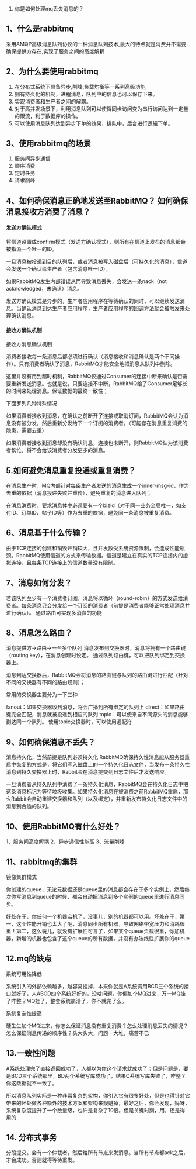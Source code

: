 1. 你是如何处理mq丢失消息的？

## 1、什么是rabbitmq
采用AMQP高级消息队列协议的一种消息队列技术,最大的特点就是消费并不需要确保提供方存在,实现了服务之间的高度解耦

## 2、为什么要使用rabbitmq
1. 在分布式系统下具备异步,削峰,负载均衡等一系列高级功能; 
2. 拥有持久化的机制，进程消息，队列中的信息也可以保存下来。 
3. 实现消费者和生产者之间的解耦。 
4. 对于高并发场景下，利用消息队列可以使得同步访问变为串行访问达到一定量的限流，利于数据库的操作。 
5. 可以使用消息队列达到异步下单的效果，排队中，后台进行逻辑下单。


## 3、使用rabbitmq的场景
1. 服务间异步通信 
2. 顺序消费 
3. 定时任务 
4. 请求削峰

## 4、如何确保消息正确地发送至RabbitMQ？ 如何确保消息接收方消费了消息？
#### 发送方确认模式
将信道设置成confirm模式（发送方确认模式），则所有在信道上发布的消息都会被指派一个唯一的ID。 

一旦消息被投递到目的队列后，或者消息被写入磁盘后（可持久化的消息），信道会发送一个确认给生产者（包含消息唯一ID）。 

如果RabbitMQ发生内部错误从而导致消息丢失，会发送一条nack（not acknowledged，未确认）消息。 

发送方确认模式是异步的，生产者应用程序在等待确认的同时，可以继续发送消息。当确认消息到达生产者应用程序，生产者应用程序的回调方法就会被触发来处理确认消息。

#### 接收方确认机制
接收方消息确认机制

消费者接收每一条消息后都必须进行确认（消息接收和消息确认是两个不同操作）。只有消费者确认了消息，RabbitMQ才能安全地把消息从队列中删除。

这里并没有用到超时机制，RabbitMQ仅通过Consumer的连接中断来确认是否需要重新发送消息。也就是说，只要连接不中断，RabbitMQ给了Consumer足够长的时间来处理消息。保证数据的最终一致性；

下面罗列几种特殊情况

如果消费者接收到消息，在确认之前断开了连接或取消订阅，RabbitMQ会认为消息没有被分发，然后重新分发给下一个订阅的消费者。（可能存在消息重复消费的隐患，需要去重） 

如果消费者接收到消息却没有确认消息，连接也未断开，则RabbitMQ认为该消费者繁忙，将不会给该消费者分发更多的消息。

## 5.如何避免消息重复投递或重复消费？
在消息生产时，MQ内部针对每条生产者发送的消息生成一个inner-msg-id，作为去重的依据（消息投递失败并重传），避免重复的消息进入队列；

在消息消费时，要求消息体中必须要有一个bizId（对于同一业务全局唯一，如支付ID、订单ID、帖子ID等）作为去重的依据，避免同一条消息被重复消费。


## 6、消息基于什么传输？
由于TCP连接的创建和销毁开销较大，且并发数受系统资源限制，会造成性能瓶颈。RabbitMQ使用信道的方式来传输数据。信道是建立在真实的TCP连接内的虚拟连接，且每条TCP连接上的信道数量没有限制。

## 7、消息如何分发？
若该队列至少有一个消费者订阅，消息将以循环（round-robin）的方式发送给消费者。每条消息只会分发给一个订阅的消费者（前提是消费者能够正常处理消息并进行确认）。 
通过路由可实现多消费的功能

## 8、消息怎么路由？
消息提供方->路由->一至多个队列 
消息发布到交换器时，消息将拥有一个路由键（routing key），在消息创建时设定。 
通过队列路由键，可以把队列绑定到交换器上。 

消息到达交换器后，RabbitMQ会将消息的路由键与队列的路由键进行匹配（针对不同的交换器有不同的路由规则）；

常用的交换器主要分为一下三种

fanout：如果交换器收到消息，将会广播到所有绑定的队列上 
direct：如果路由键完全匹配，消息就被投递到相应的队列 
topic：可以使来自不同源头的消息能够到达同一个队列。 使用topic交换器时，可以使用通配符


## 9、如何确保消息不丢失？
消息持久化，当然前提是队列必须持久化 
RabbitMQ确保持久性消息能从服务器重启中恢复的方式是，将它们写入磁盘上的一个持久化日志文件，当发布一条持久性消息到持久交换器上时，Rabbit会在消息提交到日志文件后才发送响应。 

一旦消费者从持久队列中消费了一条持久化消息，RabbitMQ会在持久化日志中把这条消息标记为等待垃圾收集。如果持久化消息在被消费之前RabbitMQ重启，那么Rabbit会自动重建交换器和队列（以及绑定），并重新发布持久化日志文件中的消息到合适的队列。

## 10、使用RabbitMQ有什么好处？
1、服务间高度解耦 
2、异步通信性能高 
3、流量削峰


## 11、rabbitmq的集群
镜像集群模式

你创建的queue，无论元数据还是queue里的消息都会存在于多个实例上，然后每次你写消息到queue的时候，都会自动把消息到多个实例的queue里进行消息同步。

好处在于，你任何一个机器宕机了，没事儿，别的机器都可以用。坏处在于，第一，这个性能开销也太大了吧，消息同步所有机器，导致网络带宽压力和消耗很重！第二，这么玩儿，就没有扩展性可言了，如果某个queue负载很重，你加机器，新增的机器也包含了这个queue的所有数据，并没有办法线性扩展你的queue


## 12.mq的缺点
系统可用性降低

系统引入的外部依赖越多，越容易挂掉，本来你就是A系统调用BCD三个系统的接口就好了，人ABCD四个系统好好的，没啥问题，你偏加个MQ进来，万一MQ挂了咋整？MQ挂了，整套系统崩溃了，你不就完了么。

系统复杂性提高 

硬生生加个MQ进来，你怎么保证消息没有重复消费？怎么处理消息丢失的情况？怎么保证消息传递的顺序性？头大头大，问题一大堆，痛苦不已

## 13.一致性问题

A系统处理完了直接返回成功了，人都以为你这个请求就成功了；但是问题是，要是BCD三个系统那里，BD两个系统写库成功了，结果C系统写库失败了，咋整？你这数据就不一致了。

所以消息队列实际是一种非常复杂的架构，你引入它有很多好处，但是也得针对它带来的坏处做各种额外的技术方案和架构来规避掉，最好之后，你会发现，妈呀，系统复杂度提升了一个数量级，也许是复杂了10倍。但是关键时刻，用，还是得用的

## 14. 分布式事务
分段提交。会有一个仲裁者，然后给所有节点来发消息。当所有节点都ack之后，才会成功。否则就得等待重发。
